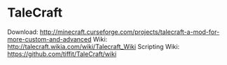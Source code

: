 # TaleCraft
Download: http://minecraft.curseforge.com/projects/talecraft-a-mod-for-more-custom-and-advanced
Wiki: http://talecraft.wikia.com/wiki/Talecraft_Wiki
Scripting Wiki: https://github.com/tiffit/TaleCraft/wiki
